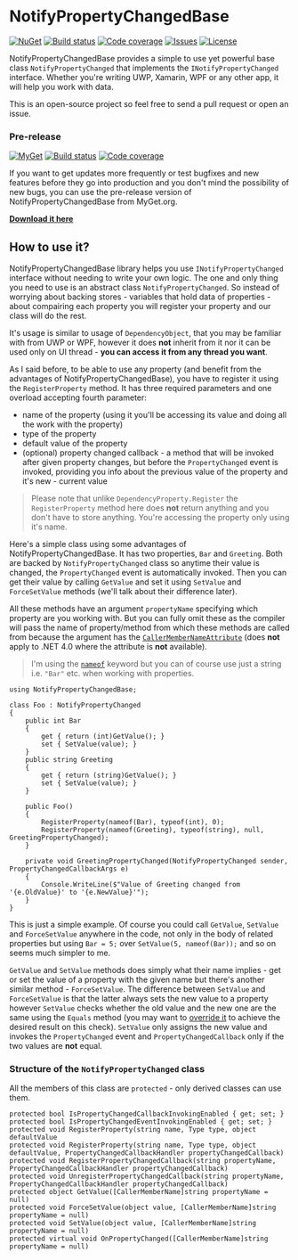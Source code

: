# NotifyPropertyChangedBase
[![NuGet](https://img.shields.io/nuget/v/NotifyPropertyChangedBase.svg)](https://www.nuget.org/packages/NotifyPropertyChangedBase/)
[![Build status](https://ci.appveyor.com/api/projects/status/jc9gcr4gldjr8nq6/branch/master?svg=true)](https://ci.appveyor.com/project/bramborman/notifypropertychangedbase/branch/master)
[![Code coverage](https://codecov.io/gh/bramborman/NotifyPropertyChangedBase/branch/master/graph/badge.svg)](https://codecov.io/gh/bramborman/NotifyPropertyChangedBase)
[![Issues](https://img.shields.io/github/issues/bramborman/NotifyPropertyChangedBase.svg)](https://github.com/bramborman/NotifyPropertyChangedBase/issues)
[![License](https://img.shields.io/badge/license-MIT-blue.svg)](https://github.com/bramborman/NotifyPropertyChangedBase/blob/master/LICENSE.md)

NotifyPropertyChangedBase provides a simple to use yet powerful base class `NotifyPropertyChanged` that implements the `INotifyPropertyChanged` interface. Whether you're writing UWP, Xamarin, WPF or any other app, it will help you work with data.

This is an open-source project so feel free to send a pull request or open an issue.

### Pre-release
[![MyGet](https://img.shields.io/myget/bramborman/vpre/NotifyPropertyChangedBase.svg)][MyGet]
[![Build status](https://ci.appveyor.com/api/projects/status/jc9gcr4gldjr8nq6/branch/dev?svg=true)](https://ci.appveyor.com/project/bramborman/notifypropertychangedbase/branch/dev)
[![Code coverage](https://codecov.io/gh/bramborman/NotifyPropertyChangedBase/branch/dev/graph/badge.svg)](https://codecov.io/gh/bramborman/NotifyPropertyChangedBase/branch/dev)

If you want to get updates more frequently or test bugfixes and new features before they go into production and you don't mind the possibility of new bugs, you can use the pre-release version of NotifyPropertyChangedBase from MyGet.org.

[**Download it here**][MyGet]

[MyGet]: https://www.myget.org/feed/bramborman/package/nuget/NotifyPropertyChangedBase

## How to use it?
NotifyPropertyChangedBase library helps you use `INotifyPropertyChanged` interface without needing to write your own logic. The one and only thing you need to use is an abstract class `NotifyPropertyChanged`. So instead of worrying about backing stores - variables that hold data of properties - about compairing each property you will register your property and our class will do the rest.

It's usage is similar to usage of `DependencyObject`, that you may be familiar with from UWP or WPF, however it does **not** inherit from it nor it can be used only on UI thread - **you can access it from any thread you want**.

As I said before, to be able to use any property (and benefit from the advantages of NotifyPropertyChangedBase), you have to register it using the `RegisterProperty` method. It has three required parameters and one overload accepting fourth parameter:
   - name of the property (using it you'll be accessing its value and doing all the work with the property)
   - type of the property
   - default value of the property
   - (optional) property changed callback - a method that will be invoked after given property changes, but before the `PropertyChanged` event is invoked, providing you info about the previous value of the property and it's new - current value

> Please note that unlike `DependencyProperty.Register` the `RegisterProperty` method here does **not** return anything and you don't have to store anything. You're accessing the property only using it's name.

Here's a simple class using some advantages of NotifyPropertyChangedBase. It has two properties, `Bar` and `Greeting`. Both are backed by `NotifyPropertyChanged` class so anytime their value is changed, the `PropertyChanged` event is automatically invoked. Then you can get their value by calling `GetValue` and set it using `SetValue` and `ForceSetValue` methods (we'll talk about their difference later).

All these methods have an argument `propertyName` specifying which property are you working with. But you can fully omit these as the compiler will pass the name of property/method from which these methods are called from because the argument has the [`CallerMemberNameAttribute`](https://docs.microsoft.com/en-us/dotnet/api/system.runtime.compilerservices.callermembernameattribute) (does **not** apply to .NET 4.0 where the attribute is **not** available).

>I'm using the [`nameof`](https://docs.microsoft.com/en-us/dotnet/csharp/language-reference/keywords/nameof) keyword but you can of course use just a string i.e. `"Bar"` etc. when working with properties.

    using NotifyPropertyChangedBase;

    class Foo : NotifyPropertyChanged
    {
        public int Bar
        {
            get { return (int)GetValue(); }
            set { SetValue(value); }
        }
        public string Greeting
        {
            get { return (string)GetValue(); }
            set { SetValue(value); }
        }
    
        public Foo()
        {
            RegisterProperty(nameof(Bar), typeof(int), 0);
            RegisterProperty(nameof(Greeting), typeof(string), null, GreetingPropertyChanged);
        }

        private void GreetingPropertyChanged(NotifyPropertyChanged sender, PropertyChangedCallbackArgs e)
        {
            Console.WriteLine($"Value of Greeting changed from '{e.OldValue}' to '{e.NewValue}'");
        }
    }

This is just a simple example. Of course you could call `GetValue`, `SetValue` and `ForceSetValue` anywhere in the code, not only in the body of related properties but using `Bar = 5;` over `SetValue(5, nameof(Bar));` and so on seems much simpler to me.

`GetValue` and `SetValue` methods does simply what their name implies - get or set the value of a property with the given name but there's another similar method - `ForceSetValue`. The difference between `SetValue` and `ForceSetValue` is that the latter always sets the new value to a property however `SetValue` checks whether the old value and the new one are the same using the `Equals` method (you may want to [override it](https://docs.microsoft.com/en-us/dotnet/api/system.object.equals) to achieve the desired result on this check). `SetValue` only assigns the new value and invokes the `PropertyChanged` event and `PropertyChangedCallback` only if the two values are **not** equal.

### Structure of the `NotifyPropertyChanged` class
All the members of this class are `protected` - only derived classes can use them.
    
    protected bool IsPropertyChangedCallbackInvokingEnabled { get; set; }
    protected bool IsPropertyChangedEventInvokingEnabled { get; set; }
    protected void RegisterProperty(string name, Type type, object defaultValue
    protected void RegisterProperty(string name, Type type, object defaultValue, PropertyChangedCallbackHandler propertyChangedCallback)
    protected void RegisterPropertyChangedCallback(string propertyName, PropertyChangedCallbackHandler propertyChangedCallback)
    protected void UnregisterPropertyChangedCallback(string propertyName, PropertyChangedCallbackHandler propertyChangedCallback)
    protected object GetValue([CallerMemberName]string propertyName = null)
    protected void ForceSetValue(object value, [CallerMemberName]string propertyName = null)
    protected void SetValue(object value, [CallerMemberName]string propertyName = null)
    protected virtual void OnPropertyChanged([CallerMemberName]string propertyName = null)

